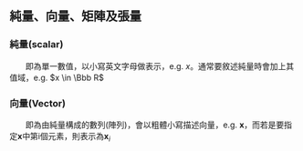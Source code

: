 ## 純量、向量、矩陣及張量
### 純量(scalar)
&emsp;&emsp;即為單一數值，以小寫英文字母做表示，e.g. $x$。通常要敘述純量時會加上其值域，e.g. $x \in \Bbb R$

### 向量(Vector)
&emsp;&emsp;即為由純量構成的數列(陣列)，會以粗體小寫描述向量，e.g. $\boldsymbol x$，而若是要指定$\boldsymbol x$中第i個元素，則表示為$\boldsymbol x_i$